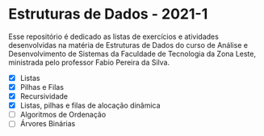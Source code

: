 # Estruturas de Dados - 2021-1

Esse repositório é dedicado as listas de exercícios e atividades desenvolvidas na matéria de Estruturas de Dados do curso de Análise e Desenvolvimento de Sistemas da Faculdade de Tecnologia da Zona Leste, ministrada pelo professor Fabio Pereira da Silva.

 - [x] Listas
 - [x] Pilhas e Filas
 - [x] Recursividade
 - [x] Listas, pilhas e filas de alocação dinâmica
 - [ ] Algoritmos de Ordenação
 - [ ] Árvores Binárias
